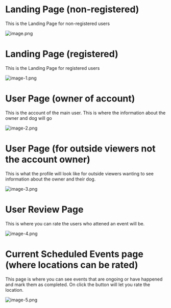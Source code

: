 # Landing Page (non-registered)
This is the Landing Page for non-registered users

![image.png](wireframes/image.png)


# Landing Page (registered)
This is the Landing Page for registered users

![image-1.png](wireframes/image-1.png)

# User Page (owner of account)
This is the account of the main user. This is where the information about the owner and 
dog will go

![image-2.png](wireframes/image-2.png)


# User Page (for outside viewers not the account owner)
This is what the profile will look like for outside viewers wanting to see information about the 
owner and their dog. 

![image-3.png](wireframes/image-3.png)


# User Review Page
This is where you can rate the users who attened an event will be. 

![image-4.png](wireframes/image-4.png)


# Current Scheduled Events page (where locations can be rated)
This page is where you can see events that are ongoing or have happened and mark them as completed. 
On click the button will let you rate the location. 

![image-5.png](wireframes/image-5.png)

